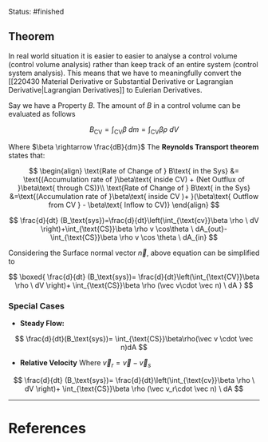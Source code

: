 Status: #finished 
## Theorem
In real world situation it is easier to easier to analyse a control volume (control volume analysis) rather than keep track of an entire system (control system analysis). This means that we have to meaningfully convert the [[220430 Material Derivative or Substantial Derivative or Lagrangian Derivative|Lagrangian Derivatives]] to Eulerian Derivatives. 

Say we have a Property $B$. The amount of $B$ in a control volume can be evaluated as follows

$$
B_{\text{CV}}=\int_{\text{CV}} \beta\ dm =\int_{\text{CV}} \beta\rho \ dV
$$

Where $\beta \rightarrow \frac{dB}{dm}$ 
The **Reynolds Transport theorem** states that: 

$$
\begin{align}
\text{Rate of Change of } B\text{ in the Sys} &= \text{(Accumulation rate of }\beta\text{ inside CV) + (Net Outflux of }\beta\text{ through CS)}\\
\text{Rate of Change of } B\text{ in the Sys} &=\text{(Accumulation rate of }\beta\text{ inside CV )+ }(\beta\text{ Outflow from CV } - \beta\text{ Inflow to CV)}
\end{align}
$$


$$
\frac{d}{dt}
(B_\text{sys})=\frac{d}{dt}\left(\int_{\text{cv}}\beta \rho \ dV \right)+\int_{\text{CS}}\beta \rho v \cos\theta  \ dA_{out}-\int_{\text{CS}}\beta \rho v \cos \theta \ dA_{in}
$$

Considering the Surface normal vector $\vec n$, above equation can be simplified to

$$
\boxed{
\frac{d}{dt}
(B_\text{sys})=
\frac{d}{dt}\left(\int_{\text{CV}}\beta \rho \ dV \right)+ 
\int_{\text{CS}}\beta \rho (\vec v\cdot \vec n)  \ dA
}
$$

### Special Cases
- **Steady Flow:**
	
$$
\frac{d}{dt}(B_\text{sys})= \int_{\text{CS}}\beta\rho(\vec v \cdot \vec n)dA
$$

- **Relative Velocity**
Where $\vec v_r = \vec v - \vec v_s$ 

$$
\frac{d}{dt}
(B_\text{sys})=
\frac{d}{dt}\left(\int_{\text{cv}}\beta \rho \ dV \right)+ 
\int_{\text{CS}}\beta \rho (\vec v_r\cdot \vec n)  \ dA
$$




---
# References
